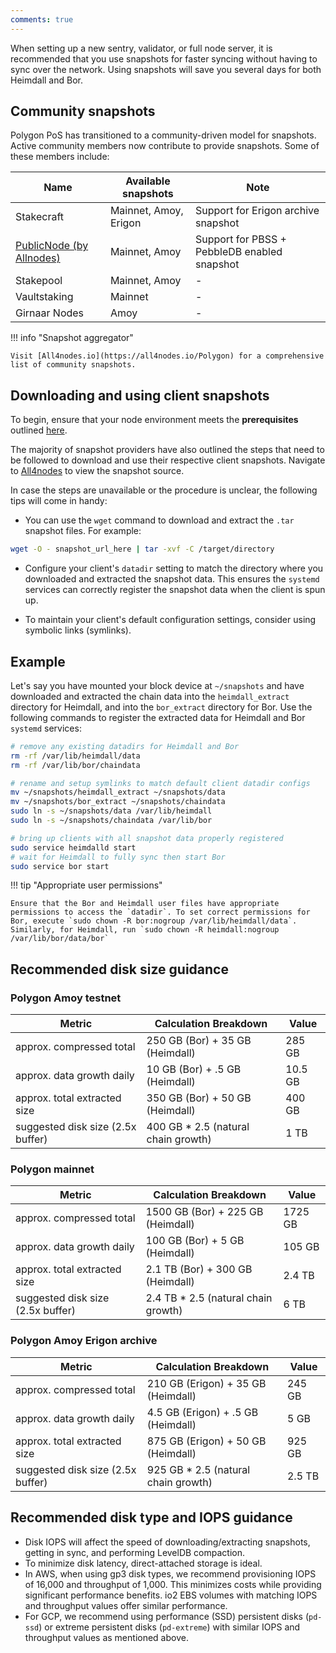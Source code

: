 ```yaml
---
comments: true
---
```


When setting up a new sentry, validator, or full node server, it is recommended that you use snapshots for faster syncing without having to sync over the network. Using snapshots will save you several days for both Heimdall and Bor. 

## Community snapshots

Polygon PoS has transitioned to a community-driven model for snapshots. Active community members now contribute to provide snapshots. Some of these members include:

| Name                                                                 | Available snapshots   | Note                                         |
| -------------------------------------------------------------------- | --------------------- | -------------------------------------------- |
| Stakecraft                                                           | Mainnet, Amoy, Erigon | Support for Erigon archive snapshot          |
| [PublicNode (by Allnodes)](https://publicnode.com/snapshots#polygon) | Mainnet, Amoy         | Support for PBSS + PebbleDB enabled snapshot |
| Stakepool                                                            | Mainnet, Amoy         | -                                            |
| Vaultstaking                                                         | Mainnet               | -                                            |
| Girnaar Nodes                                                        | Amoy                  | -                                            |

!!! info "Snapshot aggregator"

    Visit [All4nodes.io](https://all4nodes.io/Polygon) for a comprehensive list of community snapshots.

## Downloading and using client snapshots

To begin, ensure that your node environment meets the **prerequisites** outlined [here](../how-to/full-node/full-node-binaries.md). 

The majority of snapshot providers have also outlined the steps that need to be followed to download and use their respective client snapshots. Navigate to [All4nodes](https://all4nodes.io/Polygon) to view the snapshot source. 

In case the steps are unavailable or the procedure is unclear, the following tips will come in handy:

- You can use the `wget` command to download and extract the `.tar` snapshot files. For example:

```bash
wget -O - snapshot_url_here | tar -xvf -C /target/directory
```

- Configure your client's `datadir` setting to match the directory where you downloaded and extracted the snapshot data. This ensures the `systemd` services can correctly register the snapshot data when the client is spun up.

- To maintain your client's default configuration settings, consider using symbolic links (symlinks).

## Example

Let's say you have mounted your block device at `~/snapshots` and have downloaded and extracted the chain data into the `heimdall_extract` directory for Heimdall, and into the `bor_extract` directory for Bor. Use the following commands to register the extracted data for Heimdall and Bor `systemd` services:

```bash
# remove any existing datadirs for Heimdall and Bor
rm -rf /var/lib/heimdall/data
rm -rf /var/lib/bor/chaindata

# rename and setup symlinks to match default client datadir configs
mv ~/snapshots/heimdall_extract ~/snapshots/data
mv ~/snapshots/bor_extract ~/snapshots/chaindata
sudo ln -s ~/snapshots/data /var/lib/heimdall
sudo ln -s ~/snapshots/chaindata /var/lib/bor

# bring up clients with all snapshot data properly registered
sudo service heimdalld start
# wait for Heimdall to fully sync then start Bor
sudo service bor start
```

!!! tip "Appropriate user permissions"
    
    Ensure that the Bor and Heimdall user files have appropriate permissions to access the `datadir`. To set correct permissions for Bor, execute `sudo chown -R bor:nogroup /var/lib/heimdall/data`. Similarly, for Heimdall, run `sudo chown -R heimdall:nogroup /var/lib/bor/data/bor`

## Recommended disk size guidance

### Polygon Amoy testnet

| Metric                            | Calculation Breakdown               | Value   |
| --------------------------------- | ----------------------------------- | ------- |
| approx. compressed total          | 250 GB (Bor) + 35 GB (Heimdall)     | 285 GB  |
| approx. data growth daily         | 10 GB (Bor) + .5 GB (Heimdall)      | 10.5 GB |
| approx. total extracted size      | 350 GB (Bor) + 50 GB (Heimdall)     | 400 GB  |
| suggested disk size (2.5x buffer) | 400 GB * 2.5 (natural chain growth) | 1 TB    |

### Polygon mainnet

| Metric                            | Calculation Breakdown               | Value   |
| --------------------------------- | ----------------------------------- | ------- |
| approx. compressed total          | 1500 GB (Bor) + 225 GB (Heimdall)   | 1725 GB |
| approx. data growth daily         | 100 GB (Bor) + 5 GB (Heimdall)      | 105 GB  |
| approx. total extracted size      | 2.1 TB (Bor) + 300 GB (Heimdall)    | 2.4 TB  |
| suggested disk size (2.5x buffer) | 2.4 TB * 2.5 (natural chain growth) | 6 TB    |

### Polygon Amoy Erigon archive

| Metric                            | Calculation Breakdown               | Value  |
| --------------------------------- | ----------------------------------- | ------ |
| approx. compressed total          | 210 GB (Erigon) + 35 GB (Heimdall)  | 245 GB |
| approx. data growth daily         | 4.5 GB (Erigon) + .5 GB (Heimdall)  | 5 GB   |
| approx. total extracted size      | 875 GB (Erigon) + 50 GB (Heimdall)  | 925 GB |
| suggested disk size (2.5x buffer) | 925 GB * 2.5 (natural chain growth) | 2.5 TB |

## Recommended disk type and IOPS guidance

- Disk IOPS will affect the speed of downloading/extracting snapshots, getting in sync, and performing LevelDB compaction.
- To minimize disk latency, direct-attached storage is ideal.
- In AWS, when using gp3 disk types, we recommend provisioning IOPS of 16,000 and throughput of 1,000. This minimizes costs while providing significant performance benefits. io2 EBS volumes with matching IOPS and throughput values offer similar performance.
- For GCP, we recommend using performance (SSD) persistent disks (`pd-ssd`) or extreme persistent disks (`pd-extreme`) with similar IOPS and throughput values as mentioned above.
